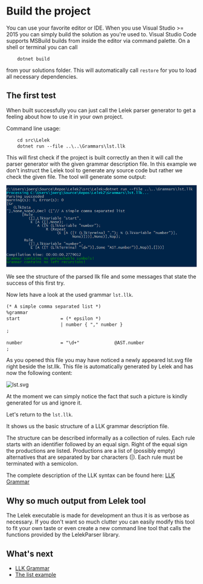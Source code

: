 # Build the project

You can use your favorite editor or IDE. When you use Visual Studio >= 2015 you can simply build the solution as you're used to.
Visual Studio Code supports MSBuild builds from inside the editor via command palette.
On a shell or terminal you can call

```shell
    dotnet build
```

from your solutions folder.
This will automatically call `restore` for you to load all necessary dependencies.

## The first test

When built successfully you can just call the Lelek parser generator to get a feeling about how to use it in your own project.

Command line usage:

```shell
    cd src\Lelek
    dotnet run --file ..\..\Grammars\lst.llk
```

This will first check if the project is built correctly an then it will call the parser generator with the given grammar description file.
In this example we don't instruct the Lelek tool to generate any source code but rather we check the given file.
The tool will generate some output:

![firstTry](./images/firstTry.png)

We see the structure of the parsed llk file and some messages that state the success of this first try.

Now lets have a look at the used grammar `lst.llk`.

```ebnf
(* A simple comma separated list *)
%grammar
start               = (* epsilon *)
                    | number { "," number }
;

number              = "\d+"             @AST.number
;
```

As you opened this file you may have noticed a newly appeared lst.svg file right beside the lst.llk.
This file is automatically generated by Lelek and has now the following content:

![lst.svg](./images/lst.svg)

At the moment we can simply notice the fact that such a picture is kindly generated for us and ignore it.

Let's return to the `lst.llk`.

It shows us the basic structure of a LLK grammar description file.

The structure can be described informally as a collection of rules.
Each rule starts with an identifier followed by an equal sign. Right of the equal sign the productions are listed.
Productions are a list of (possibly empty) alternatives that are separated by bar characters (|).
Each rule must be terminated with a semicolon.

The complete description of the LLK syntax can be found here: [LLK Grammar](./LlkGrammar.md)

## Why so much output from Lelek tool

The Lelek executable is made for development an thus it is as verbose as necessary.
If you don't want so much clutter you can easily modify this tool to fit your own taste or even create a new command line tool that calls the functions provided by the LelekParser library.

## What's next

* [LLK Grammar](./LlkGrammar.md)
* [The list example](./ListExample.md)
